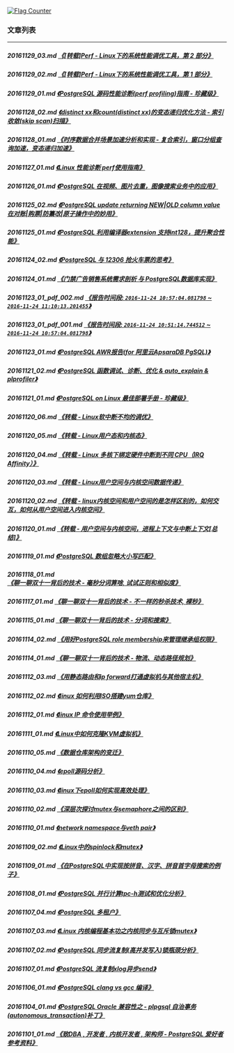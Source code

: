 <a rel="nofollow" href="http://info.flagcounter.com/h9V1"  ><img src="http://s03.flagcounter.com/count/h9V1/bg_FFFFFF/txt_000000/border_CCCCCC/columns_2/maxflags_12/viewers_0/labels_0/pageviews_0/flags_0/"  alt="Flag Counter"  border="0"  ></a>  
  
### 文章列表  
----  
##### 20161129_03.md   [《[转载]Perf - Linux下的系统性能调优工具，第 2 部分》](20161129_03.md)  
##### 20161129_02.md   [《[转载]Perf - Linux下的系统性能调优工具，第 1 部分》](20161129_02.md)  
##### 20161129_01.md   [《PostgreSQL 源码性能诊断(perf profiling)指南 - 珍藏级》](20161129_01.md)  
##### 20161128_02.md   [《distinct xx和count(distinct xx)的变态递归优化方法 - 索引收敛(skip scan)扫描》](20161128_02.md)  
##### 20161128_01.md   [《时序数据合并场景加速分析和实现 - 复合索引，窗口分组查询加速，变态递归加速》](20161128_01.md)  
##### 20161127_01.md   [《Linux 性能诊断 perf使用指南》](20161127_01.md)  
##### 20161126_01.md   [《PostgreSQL 在视频、图片去重，图像搜索业务中的应用》](20161126_01.md)  
##### 20161125_02.md   [《PostgreSQL update returning NEW|OLD column value 在对账|购票|防纂改|原子操作中的妙用》](20161125_02.md)  
##### 20161125_01.md   [《PostgreSQL 利用编译器extension 支持int128，提升聚合性能》](20161125_01.md)  
##### 20161124_02.md   [《PostgreSQL 与 12306 抢火车票的思考》](20161124_02.md)  
##### 20161124_01.md   [《门禁广告销售系统需求剖析 与 PostgreSQL数据库实现》](20161124_01.md)  
##### 20161123_01_pdf_002.md   [《报告时间段: ```2016-11-24 10:57:04.081798``` ~ ```2016-11-24 11:10:13.201455```》](20161123_01_pdf_002.md)  
##### 20161123_01_pdf_001.md   [《报告时间段: ```2016-11-24 10:51:14.744512``` ~ ```2016-11-24 10:57:04.081798```》](20161123_01_pdf_001.md)  
##### 20161123_01.md   [《PostgreSQL AWR报告(for 阿里云ApsaraDB PgSQL)》](20161123_01.md)  
##### 20161121_02.md   [《PostgreSQL 函数调试、诊断、优化 & auto_explain & plprofiler》](20161121_02.md)  
##### 20161121_01.md   [《PostgreSQL on Linux 最佳部署手册 - 珍藏级》](20161121_01.md)  
##### 20161120_06.md   [《转载 - Linux软中断不均的调优》](20161120_06.md)  
##### 20161120_05.md   [《转载 - Linux用户态和内核态》](20161120_05.md)  
##### 20161120_04.md   [《转载 - Linux 多核下绑定硬件中断到不同 CPU（IRQ Affinity）》](20161120_04.md)  
##### 20161120_03.md   [《转载 - Linux用户空间与内核空间数据传递》](20161120_03.md)  
##### 20161120_02.md   [《转载 - linux内核空间和用户空间的是怎样区别的，如何交互，如何从用户空间进入内核空间》](20161120_02.md)  
##### 20161120_01.md   [《转载 - 用户空间与内核空间，进程上下文与中断上下文[总结]》](20161120_01.md)  
##### 20161119_01.md   [《PostgreSQL 数组忽略大小写匹配》](20161119_01.md)  
##### 20161118_01.md   [《聊一聊双十一背后的技术 - 毫秒分词算啥, 试试正则和相似度》](20161118_01.md)  
##### 20161117_01.md   [《聊一聊双十一背后的技术 - 不一样的秒杀技术, 裸秒》](20161117_01.md)  
##### 20161115_01.md   [《聊一聊双十一背后的技术 - 分词和搜索》](20161115_01.md)  
##### 20161114_02.md   [《用好PostgreSQL role membership来管理继承组权限》](20161114_02.md)  
##### 20161114_01.md   [《聊一聊双十一背后的技术 - 物流、动态路径规划》](20161114_01.md)  
##### 20161112_03.md   [《用静态路由和ip forward打通虚拟机与其他宿主机》](20161112_03.md)  
##### 20161112_02.md   [《linux 如何利用ISO搭建yum仓库》](20161112_02.md)  
##### 20161112_01.md   [《linux IP 命令使用举例》](20161112_01.md)  
##### 20161111_01.md   [《Linux中如何克隆KVM虚拟机》](20161111_01.md)  
##### 20161110_05.md   [《数据仓库架构的变迁》](20161110_05.md)  
##### 20161110_04.md   [《epoll源码分析》](20161110_04.md)  
##### 20161110_03.md   [《linux下epoll如何实现高效处理》](20161110_03.md)  
##### 20161110_02.md   [《深层次探讨mutex与semaphore之间的区别》](20161110_02.md)  
##### 20161110_01.md   [《network namespace与veth pair》](20161110_01.md)  
##### 20161109_02.md   [《Linux中的spinlock和mutex》](20161109_02.md)  
##### 20161109_01.md   [《在PostgreSQL中实现按拼音、汉字、拼音首字母搜索的例子》](20161109_01.md)  
##### 20161108_01.md   [《PostgreSQL 并行计算tpc-h测试和优化分析》](20161108_01.md)  
##### 20161107_04.md   [《PostgreSQL 多租户》](20161107_04.md)  
##### 20161107_03.md   [《Linux 内核编程基本功之内核同步与互斥锁mutex》](20161107_03.md)  
##### 20161107_02.md   [《PostgreSQL 同步流复制(高并发写入)锁瓶颈分析》](20161107_02.md)  
##### 20161107_01.md   [《PostgreSQL 流复制xlog异步send》](20161107_01.md)  
##### 20161106_01.md   [《PostgreSQL clang vs gcc 编译》](20161106_01.md)  
##### 20161104_01.md   [《PostgreSQL Oracle 兼容性之 - plpgsql 自治事务(autonomous_transaction)补丁》](20161104_01.md)  
##### 20161101_01.md   [《致DBA , 开发者 , 内核开发者 , 架构师 - PostgreSQL 爱好者参考资料》](20161101_01.md)  
